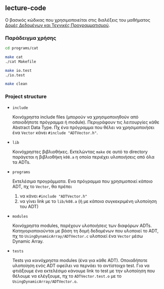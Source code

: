 ## lecture-code

Ο βασικός κώδικας που χρησιμοποιείται στις διαλέξεις του μαθήματος [Δομές Δεδομένων και Τεχνικές Προγραμματισμού](https://k08.chatzi.org).

### Παράδειγμα χρήσης

```bash
cd programs/cat

make cat
./cat Makefile

make io.test
./io.test

make clean
```

### Project structure

- `include`

  Κοινόχρηστα include files (μπορούν να χρησιμοποιηθούν από οποιοδήποτε πρόγραμμα ή module).
  Περιγράφουν τις λειτουργίες κάθε Abstract Data Type. Πχ ένα πρόγραμμα
  που θέλει να χρησιμοποιήσει ένα `Vector` κάνει `#include "ADTVector.h"`.

- `lib`

  Κοινόχρηστες βιβλιοθήκες. Εκτελώντας `make` σε αυτό το directory παράγεται η βιβλιοθήκη
  `k08.a` η οποία περιέχει υλοποιήσεις από όλα τα ADTs.

- `programs`

  Εκτελέσιμα προγράμματα. Ενα πρόγραμμα που χρησιμοποιεί κάποιο ADT, πχ το `Vector`, θα πρέπει
  1. να κάνει `#include "ADTVector.h"`
  2. να γίνει link με το `lib/k08.a` (ή με κάποια συγκεκριμένη υλοποίηση του ADT)

- `modules`

  Κοινόχρηστα modules, παρέχουν υλοποιήσεις των διαφόρων ADTs. Κατηγοριοποιούνται με βάση τη
  δομή δεδομένων που υλοποιεί το ADT, πχ το `UsingDynamicArray/ADTVector.c` υλοποιεί ένα `Vector`
  μέσω Dynamic Array.

- `tests`

  Tests για κοινόχρηστα modules (ένα για κάθε ADT). Οποιαδήποτε υλοποίηση ενός ADT οφείλει να
  περνάει το αντίστοιχο test. Για να φτιάξουμε ένα εκτελέσιμο κάνουμε link
  το test με την υλοποίηση που θέλουμε να ελέγξουμε, πχ
  το `ADTVector.test.o` με το `UsingDynamicArray/ADTVector.o`.
